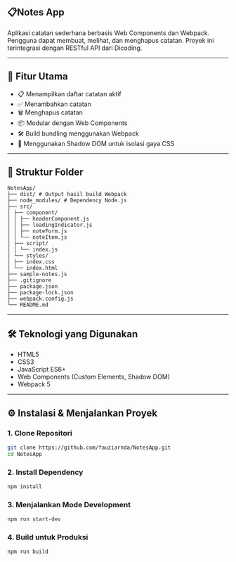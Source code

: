 ## 📋Notes App

Aplikasi catatan sederhana berbasis Web Components dan Webpack. Pengguna dapat membuat, melihat, dan menghapus catatan. Proyek ini terintegrasi dengan RESTful API dari Dicoding.

---
## 🚀 Fitur Utama

- 📋 Menampilkan daftar catatan aktif
- ✅ Menambahkan catatan
- 🗑️ Menghapus catatan
- 📦 Modular dengan Web Components
- 🛠️ Build bundling menggunakan Webpack
- 🎨 Menggunakan Shadow DOM untuk isolasi gaya CSS
---

## 📁 Struktur Folder
```
NotesApp/
├── dist/ # Output hasil build Webpack
├── node_modules/ # Dependency Node.js
├── src/
│ ├── component/
│ │ ├── headerComponent.js
│ │ ├── loadingIndicator.js
│ │ ├── noteForm.js
│ │ └── noteItem.js
│ ├── script/
│ │ └── index.js 
│ └── styles/
│ ├── index.css 
│ └── index.html 
├── sample-notes.js 
├── .gitignore 
├── package.json 
├── package-lock.json 
├── webpack.config.js 
└── README.md 
```

---

## 🛠️ Teknologi yang Digunakan

- HTML5
- CSS3
- JavaScript ES6+
- Web Components (Custom Elements, Shadow DOM)
- Webpack 5

---

## ⚙️ Instalasi & Menjalankan Proyek

### 1. Clone Repositori

```bash
git clone https://github.com/fauziarnda/NotesApp.git
cd NotesApp
```

### 2. Install Dependency

```bash
npm install

```

### 3. Menjalankan Mode Development

```bash
npm run start-dev
```

### 4. Build untuk Produksi

```bash
npm run build
```

